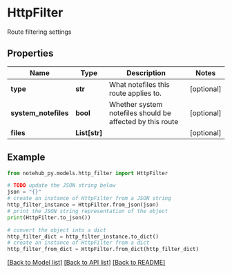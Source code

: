 # HttpFilter

Route filtering settings

## Properties

Name | Type | Description | Notes
------------ | ------------- | ------------- | -------------
**type** | **str** | What notefiles this route applies to. | [optional] 
**system_notefiles** | **bool** | Whether system notefiles should be affected by this route | [optional] 
**files** | **List[str]** |  | [optional] 

## Example

```python
from notehub_py.models.http_filter import HttpFilter

# TODO update the JSON string below
json = "{}"
# create an instance of HttpFilter from a JSON string
http_filter_instance = HttpFilter.from_json(json)
# print the JSON string representation of the object
print(HttpFilter.to_json())

# convert the object into a dict
http_filter_dict = http_filter_instance.to_dict()
# create an instance of HttpFilter from a dict
http_filter_from_dict = HttpFilter.from_dict(http_filter_dict)
```
[[Back to Model list]](../README.md#documentation-for-models) [[Back to API list]](../README.md#documentation-for-api-endpoints) [[Back to README]](../README.md)


